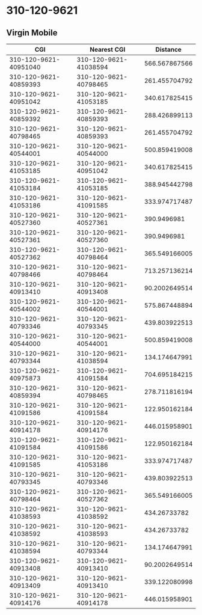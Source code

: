 # 310-120-9621
## Virgin Mobile


| CGI | Nearest CGI | Distance |
|-----|-------------|----------|
| 310-120-9621-40951040 | 310-120-9621-41038594 | 566.567867566 |
| 310-120-9621-40859393 | 310-120-9621-40798465 | 261.455704792 |
| 310-120-9621-40951042 | 310-120-9621-41053185 | 340.617825415 |
| 310-120-9621-40859392 | 310-120-9621-40859393 | 288.426899113 |
| 310-120-9621-40798465 | 310-120-9621-40859393 | 261.455704792 |
| 310-120-9621-40544001 | 310-120-9621-40544000 | 500.859419008 |
| 310-120-9621-41053185 | 310-120-9621-40951042 | 340.617825415 |
| 310-120-9621-41053184 | 310-120-9621-41053185 | 388.945442798 |
| 310-120-9621-41053186 | 310-120-9621-41091585 | 333.974717487 |
| 310-120-9621-40527360 | 310-120-9621-40527361 | 390.9496981 |
| 310-120-9621-40527361 | 310-120-9621-40527360 | 390.9496981 |
| 310-120-9621-40527362 | 310-120-9621-40798464 | 365.549166005 |
| 310-120-9621-40798466 | 310-120-9621-40798464 | 713.257136214 |
| 310-120-9621-40913410 | 310-120-9621-40913408 | 90.2002649514 |
| 310-120-9621-40544002 | 310-120-9621-40544001 | 575.867448894 |
| 310-120-9621-40793346 | 310-120-9621-40793345 | 439.803922513 |
| 310-120-9621-40544000 | 310-120-9621-40544001 | 500.859419008 |
| 310-120-9621-40793344 | 310-120-9621-41038594 | 134.174647991 |
| 310-120-9621-40975873 | 310-120-9621-41091584 | 704.695184215 |
| 310-120-9621-40859394 | 310-120-9621-40798465 | 278.711816194 |
| 310-120-9621-41091586 | 310-120-9621-41091584 | 122.950162184 |
| 310-120-9621-40914178 | 310-120-9621-40914176 | 446.015958901 |
| 310-120-9621-41091584 | 310-120-9621-41091586 | 122.950162184 |
| 310-120-9621-41091585 | 310-120-9621-41053186 | 333.974717487 |
| 310-120-9621-40793345 | 310-120-9621-40793346 | 439.803922513 |
| 310-120-9621-40798464 | 310-120-9621-40527362 | 365.549166005 |
| 310-120-9621-41038593 | 310-120-9621-41038592 | 434.26733782 |
| 310-120-9621-41038592 | 310-120-9621-41038593 | 434.26733782 |
| 310-120-9621-41038594 | 310-120-9621-40793344 | 134.174647991 |
| 310-120-9621-40913408 | 310-120-9621-40913410 | 90.2002649514 |
| 310-120-9621-40913409 | 310-120-9621-40913410 | 339.122080998 |
| 310-120-9621-40914176 | 310-120-9621-40914178 | 446.015958901 |
